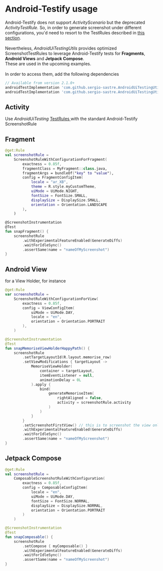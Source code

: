 # Android-Testify usage

Android-Testify does not support _ActivityScenario_ but the deprecated _ActivityTestRule._ So, in order to generate screenshot under different configurations, you'd need to resort to the TestRules described in [this section](testrules-and-other-utils.md#testrules).\
\
Nevertheless, _AndroidUiTestingUtils_ provides optimized ScreenshotTestRules to leverage Android-Testify tests for **Fragments**, **Android Views** and **Jetpack Compose**. \
These are used in the upcoming examples.\
\
In order to access them, add the following dependencies

```groovy
// Available from version 2.1.0+
androidTestImplementation 'com.github.sergio-sastre.AndroidUiTestingUtils:utils:<version>'
androidTestImplementation 'com.github.sergio-sastre.AndroidUiTestingUtils:android-testify:<version>'
```

## Activity

Use _AndroidUiTesting_ [TestRules ](testrules-and-other-utils.md#testrules)with the standard Android-Testify ScreenshotRule

## Fragment

```kotlin
@get:Rule
val screenshotRule =
    ScreenshotRuleWithConfigurationForFragment(
        exactness = 0.85f,
        fragmentClass = MyFragment::class.java,
        fragmentArgs = bundleOf("key" to "value"),
        config = FragmentConfigItem(
            locale = "ar_XB",
            theme = R.style.myCustomTheme,
            uiMode = UiMode.NIGHT,
            fontSize = FontSize.SMALL,
            displaySize = DisplaySize.SMALL,
            orientation = Orientation.LANDSCAPE
        ),
    )

@ScreenshotInstrumentation
@Test
fun snapFragment() {
    screenshotRule
        .withExperimentalFeatureEnabled(GenerateDiffs)
        .waitForIdleSync()
        .assertSame(name = "nameOfMyScreenshot")
}
```

## Android View

for a View Holder, for instance

```kotlin
@get:Rule
var screenshotRule = 
    ScreenshotRuleWithConfigurationForView(
        exactness = 0.85f,
        config = ViewConfigItem(
            uiMode = UiMode.DAY,
            locale = "en",
            orientation = Orientation.PORTRAIT
        ),
    )

@ScreenshotInstrumentation
@Test
fun snapMemoriseViewHolderHappyPath() {
    screenshotRule
        .setTargetLayoutId(R.layout.memorise_row)
        .setViewModifications { targetLayout ->
            MemoriseViewHolder(
                container = targetLayout,
                itemEventListener = null,
                animationDelay = 0L
            ).apply {
                bind(
                    generateMemoriseItem(
                        rightAligned = false,
                        activity = screenshotRule.activity
                    )
                )
            }
        }
        .setScreenshotFirstView() // this is to screenshot the view only
        .withExperimentalFeatureEnabled(GenerateDiffs)
        .waitForIdleSync()
        .assertSame(name = "nameOfMyScreenshot")
}
```

## Jetpack Compose

```kotlin
@get:Rule
val screenshotRule = 
    ComposableScreenshotRuleWithConfiguration(
        exactness = 0.85f,
        config = ComposableConfigItem(
            locale = "en",
            uiMode = UiMode.DAY,
            fontSize = FontSize.NORMAL,
            displaySize = DisplaySize.NORMAL,
            orientation = Orientation.PORTRAIT
        )
    )

@ScreenshotInstrumentation
@Test
fun snapComposable() {
    screenshotRule
        .setCompose { myComposable() }
        .withExperimentalFeatureEnabled(GenerateDiffs)
        .waitForIdleSync()
        .assertSame(name = "nameOfMyScreenshot")
}
```
